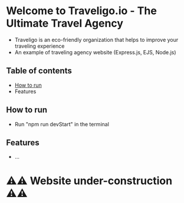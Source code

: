 # Welcome to Traveligo.io - The Ultimate Travel Agency

- Traveligo is an eco-friendly organization that helps to improve your traveling experience
- An example of traveling agency website (Express.js, EJS, Node.js)

## Table of contents
- [How to run](#how-to-run)
- Features

## How to run
- Run "npm run devStart" in the terminal

## Features
- ...

# ⚠️⚠️ Website under-construction ⚠️⚠️